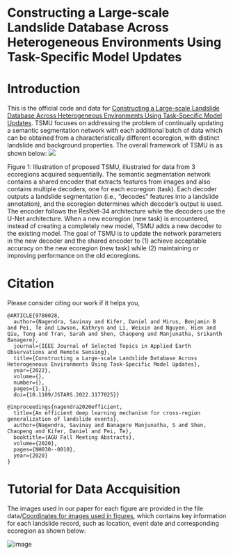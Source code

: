  <h1>Constructing a Large-scale Landslide Database Across Heterogeneous Environments Using  Task-Specific Model Updates <h1>



**<h1> Introduction </h1>**

This is the official code and data for [Constructing a Large-scale Landslide Database Across Heterogeneous Environments Using Task-Specific Model Updates](https://ieeexplore.ieee.org/document/9780028). TSMU focuses on addressing the problem of continually updating a semantic segmentation network with each additional batch of data which can be obtained from a characteristically different ecoregion, with distinct landslide and background properties. The overall framework of TSMU is as shown below:
<img src='https://drive.google.com/uc?id=1Cvy410dbB27Jbxht3TQGztaC7pKIgKxl'>

Figure 1: Illustration of proposed TSMU, illustrated for data from 3 ecoregions acquired sequentially. The semantic segmentation
network contains a shared encoder that extracts features from images and also contains multiple decoders, one for each ecoregion
(task). Each decoder outputs a landslide segmentation (i.e., “decodes” features into a landslide annotation), and the ecoregion
determines which decoder’s output is used. The encoder follows the ResNet-34 architecture while the decoders use the
U-Net architecture. When a new ecoregion (new task) is encountered, instead of creating a completely new
model, TSMU adds a new decoder to the existing model. The goal of TSMU is to update the network parameters in the new
decoder and the shared encoder to (1) achieve acceptable accuracy on the new ecoregion (new task) while (2) maintaining or improving performance on the old ecoregions.

**<h1> Citation </h1>**

Please consider citing our work if it helps you,
```
@ARTICLE{9780028,
  author={Nagendra, Savinay and Kifer, Daniel and Mirus, Benjamin B and Pei, Te and Lawson, Kathryn and Li, Weixin and Nguyen, Hien and Qiu, Tong and Tran, Sarah and Shen, Chaopeng and Manjunatha, Srikanth Banagere},
  journal={IEEE Journal of Selected Topics in Applied Earth Observations and Remote Sensing}, 
  title={Constructing a Large-scale Landslide Database Across Heterogeneous Environments Using Task-Specific Model Updates}, 
  year={2022},
  volume={},
  number={},
  pages={1-1},
  doi={10.1109/JSTARS.2022.3177025}}

@inproceedings{nagendra2020efficient,
  title={An efficient deep learning mechanism for cross-region generalization of landslide events},
  author={Nagendra, Savinay and Banagere Manjunatha, S and Shen, Chaopeng and Kifer, Daniel and Pei, Te},
  booktitle={AGU Fall Meeting Abstracts},
  volume={2020},
  pages={NH030--0010},
  year={2020}
}
```
**<h1> Tutorial for Data Accquisition </h1>**
The images used in our paper for each figure are provided in the file data/[Coordinates for images used in figures](https://github.com/deepLDB/landslide-detection/blob/main/data/Coordinates%20for%20images%20used%20in%20figures.xlsx), which contains key information for each landslide record, such as location, event date and corresponding ecoregion as shown below:
 
![image](https://user-images.githubusercontent.com/35360830/170355730-eaf48ac8-ecf0-4988-94e5-8a947ddeaf88.png)
 

